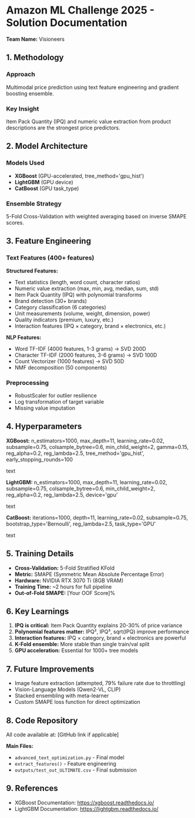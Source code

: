 # Amazon ML Challenge 2025 - Solution Documentation

**Team Name:** Visioneers

## 1. Methodology

### Approach
Multimodal price prediction using text feature engineering and gradient boosting ensemble.

### Key Insight
Item Pack Quantity (IPQ) and numeric value extraction from product descriptions are the strongest price predictors.

## 2. Model Architecture

### Models Used
- **XGBoost** (GPU-accelerated, tree_method='gpu_hist')
- **LightGBM** (GPU device)
- **CatBoost** (GPU task_type)

### Ensemble Strategy
5-Fold Cross-Validation with weighted averaging based on inverse SMAPE scores.

## 3. Feature Engineering

### Text Features (400+ features)
**Structured Features:**
- Text statistics (length, word count, character ratios)
- Numeric value extraction (max, min, avg, median, sum, std)
- Item Pack Quantity (IPQ) with polynomial transforms
- Brand detection (30+ brands)
- Category classification (6 categories)
- Unit measurements (volume, weight, dimension, power)
- Quality indicators (premium, luxury, etc.)
- Interaction features (IPQ × category, brand × electronics, etc.)

**NLP Features:**
- Word TF-IDF (4000 features, 1-3 grams) → SVD 200D
- Character TF-IDF (2000 features, 3-6 grams) → SVD 100D  
- Count Vectorizer (1000 features) → SVD 50D
- NMF decomposition (50 components)

### Preprocessing
- RobustScaler for outlier resilience
- Log transformation of target variable
- Missing value imputation

## 4. Hyperparameters

**XGBoost:**
n_estimators=1000, max_depth=11, learning_rate=0.02,
subsample=0.75, colsample_bytree=0.6,
min_child_weight=2, gamma=0.15,
reg_alpha=0.2, reg_lambda=2.5,
tree_method='gpu_hist', early_stopping_rounds=100

text

**LightGBM:**
n_estimators=1000, max_depth=11, learning_rate=0.02,
subsample=0.75, colsample_bytree=0.6,
min_child_weight=2, reg_alpha=0.2, reg_lambda=2.5,
device='gpu'

text

**CatBoost:**
iterations=1000, depth=11, learning_rate=0.02,
subsample=0.75, bootstrap_type='Bernoulli',
reg_lambda=2.5, task_type='GPU'

text

## 5. Training Details

- **Cross-Validation:** 5-Fold Stratified KFold
- **Metric:** SMAPE (Symmetric Mean Absolute Percentage Error)
- **Hardware:** NVIDIA RTX 3070 Ti (8GB VRAM)
- **Training Time:** ~2 hours for full pipeline
- **Out-of-Fold SMAPE:** [Your OOF Score]%

## 6. Key Learnings

1. **IPQ is critical:** Item Pack Quantity explains 20-30% of price variance
2. **Polynomial features matter:** IPQ², IPQ³, sqrt(IPQ) improve performance
3. **Interaction features:** IPQ × category, brand × electronics are powerful
4. **K-Fold ensemble:** More stable than single train/val split
5. **GPU acceleration:** Essential for 1000+ tree models

## 7. Future Improvements

- Image feature extraction (attempted, 79% failure rate due to throttling)
- Vision-Language Models (Qwen2-VL, CLIP)
- Stacked ensembling with meta-learner
- Custom SMAPE loss function for direct optimization

## 8. Code Repository

All code available at: [GitHub link if applicable]

**Main Files:**
- `advanced_text_optimization.py` - Final model
- `extract_features()` - Feature engineering
- `outputs/test_out_ULTIMATE.csv` - Final submission

## 9. References

- XGBoost Documentation: https://xgboost.readthedocs.io/
- LightGBM Documentation: https://lightgbm.readthedocs.io/